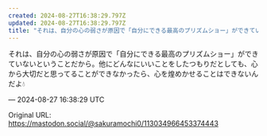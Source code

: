 ```yaml
---
created: 2024-08-27T16:38:29.797Z
updated: 2024-08-27T16:38:29.797Z
title: "それは、自分の心の弱さが原因で「自分にできる最高のプリズムショー」ができていない[...]"
---
```


<p>それは、自分の心の弱さが原因で「自分にできる最高のプリズムショー」ができていないということだから。他にどんなにいいことをしたつもりだとしても、心から大切だと思ってることができなかったら、心を煌めかせることはできないんだよ💧</p>

&mdash; 2024-08-27 16:38:29 UTC

Original URL: https://mastodon.social/@sakuramochi0/113034966453374443
